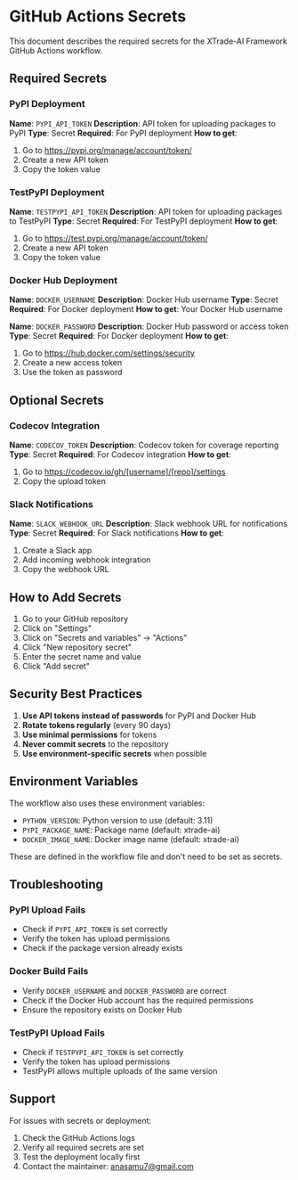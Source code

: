 # GitHub Actions Secrets

This document describes the required secrets for the XTrade-AI Framework GitHub Actions workflow.

## Required Secrets

### PyPI Deployment

**Name**: `PYPI_API_TOKEN`
**Description**: API token for uploading packages to PyPI
**Type**: Secret
**Required**: For PyPI deployment
**How to get**: 
1. Go to https://pypi.org/manage/account/token/
2. Create a new API token
3. Copy the token value

### TestPyPI Deployment

**Name**: `TESTPYPI_API_TOKEN`
**Description**: API token for uploading packages to TestPyPI
**Type**: Secret
**Required**: For TestPyPI deployment
**How to get**:
1. Go to https://test.pypi.org/manage/account/token/
2. Create a new API token
3. Copy the token value

### Docker Hub Deployment

**Name**: `DOCKER_USERNAME`
**Description**: Docker Hub username
**Type**: Secret
**Required**: For Docker deployment
**How to get**: Your Docker Hub username

**Name**: `DOCKER_PASSWORD`
**Description**: Docker Hub password or access token
**Type**: Secret
**Required**: For Docker deployment
**How to get**:
1. Go to https://hub.docker.com/settings/security
2. Create a new access token
3. Use the token as password

## Optional Secrets

### Codecov Integration

**Name**: `CODECOV_TOKEN`
**Description**: Codecov token for coverage reporting
**Type**: Secret
**Required**: For Codecov integration
**How to get**:
1. Go to https://codecov.io/gh/[username]/[repo]/settings
2. Copy the upload token

### Slack Notifications

**Name**: `SLACK_WEBHOOK_URL`
**Description**: Slack webhook URL for notifications
**Type**: Secret
**Required**: For Slack notifications
**How to get**:
1. Create a Slack app
2. Add incoming webhook integration
3. Copy the webhook URL

## How to Add Secrets

1. Go to your GitHub repository
2. Click on "Settings"
3. Click on "Secrets and variables" → "Actions"
4. Click "New repository secret"
5. Enter the secret name and value
6. Click "Add secret"

## Security Best Practices

1. **Use API tokens instead of passwords** for PyPI and Docker Hub
2. **Rotate tokens regularly** (every 90 days)
3. **Use minimal permissions** for tokens
4. **Never commit secrets** to the repository
5. **Use environment-specific secrets** when possible

## Environment Variables

The workflow also uses these environment variables:

- `PYTHON_VERSION`: Python version to use (default: 3.11)
- `PYPI_PACKAGE_NAME`: Package name (default: xtrade-ai)
- `DOCKER_IMAGE_NAME`: Docker image name (default: xtrade-ai)

These are defined in the workflow file and don't need to be set as secrets.

## Troubleshooting

### PyPI Upload Fails
- Check if `PYPI_API_TOKEN` is set correctly
- Verify the token has upload permissions
- Check if the package version already exists

### Docker Build Fails
- Verify `DOCKER_USERNAME` and `DOCKER_PASSWORD` are correct
- Check if the Docker Hub account has the required permissions
- Ensure the repository exists on Docker Hub

### TestPyPI Upload Fails
- Check if `TESTPYPI_API_TOKEN` is set correctly
- Verify the token has upload permissions
- TestPyPI allows multiple uploads of the same version

## Support

For issues with secrets or deployment:
1. Check the GitHub Actions logs
2. Verify all required secrets are set
3. Test the deployment locally first
4. Contact the maintainer: anasamu7@gmail.com
